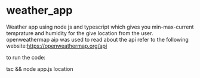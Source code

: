 # weather_app
Weather app using node js and typescript which gives you min-max-current temprature and humidity for the give location from the user. openweathermap aip was used to read about the api refer to the following website:https://openweathermap.org/api

to run the code:

tsc && node app.js location
